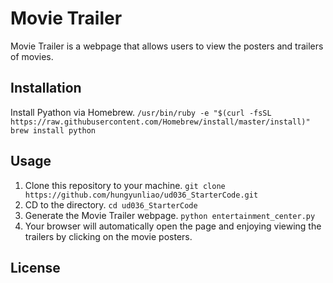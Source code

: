 # Movie Trailer

Movie Trailer is a webpage that allows users to view the posters and trailers of movies.

## Installation
Install Pyathon via Homebrew.
`
/usr/bin/ruby -e "$(curl -fsSL https://raw.githubusercontent.com/Homebrew/install/master/install)"
brew install python
`
## Usage
1. Clone this repository to your machine.
`git clone https://github.com/hungyunliao/ud036_StarterCode.git`
2. CD to the directory.
`cd ud036_StarterCode`
3. Generate the Movie Trailer webpage.
`python entertainment_center.py`
4. Your browser will automatically open the page and enjoying viewing the trailers by clicking on the movie posters.

## License

